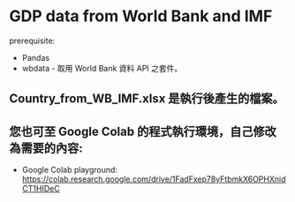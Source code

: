# GDP data from World Bank and IMF

prerequisite:

- Pandas
- wbdata - 取用 World Bank 資料 API 之套件。

## Country_from_WB_IMF.xlsx 是執行後產生的檔案。
## 您也可至 Google Colab 的程式執行環境，自己修改為需要的內容:
- Google Colab playground: https://colab.research.google.com/drive/1FadFxep78yFtbmkX6OPHXnidCT1HIDeC

